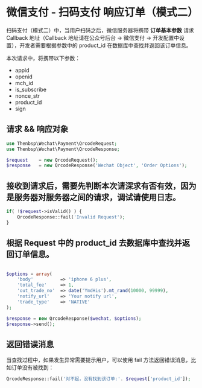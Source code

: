 # 微信支付 - 扫码支付 响应订单（模式二）

扫码支付（模式二）中，当用户扫码之后，微信服务器将携带 **订单基本参数** 请求 Callback 地址（Callback 地址请在公众号后台 -> 微信支付 -> 开发配置中设置），开发者需要根据参数中的 product_id 在数据库中查找并返回该订单信息。

本次请求中，将携带以下参数：

- appid
- openid
- mch_id
- is_subscribe
- nonce_str
- product_id
- sign

## 请求 && 响应对象

```php
use Thenbsp\Wechat\Payment\QrcodeRequest;
use Thenbsp\Wechat\Payment\QrcodeResponse;

$request    = new QrcodeRequest();
$response   = new QrcodeResponse('Wechat Object', 'Order Options');

```

## 接收到请求后，需要先判断本次请深求有否有效，因为是服务器对服务器之间的请求，调试请使用日志。

```php
if( !$request->isValid() ) {
    QrcodeResponse::fail('Invalid Request');
}
```

## 根据 Request 中的 product_id 去数据库中查找并返回订单信息。

```php

$options = array(
    'body'          => 'iphone 6 plus',
    'total_fee'     => 1,
    'out_trade_no'  => date('YmdHis').mt_rand(10000, 99999),
    'notify_url'    => 'Your notify url',
    'trade_type'    => 'NATIVE'
);

$response = new QrcodeResponse($wechat, $options);
$response->send();
```

## 返回错误消息

当查找过程中，如果发生异常需要提示用户，可以使用 fail 方法返回错误消息，比如订单没有被找到：

```php
QrcodeResponse::fail('对不起，没有找到该订单:'. $request['product_id']);
```